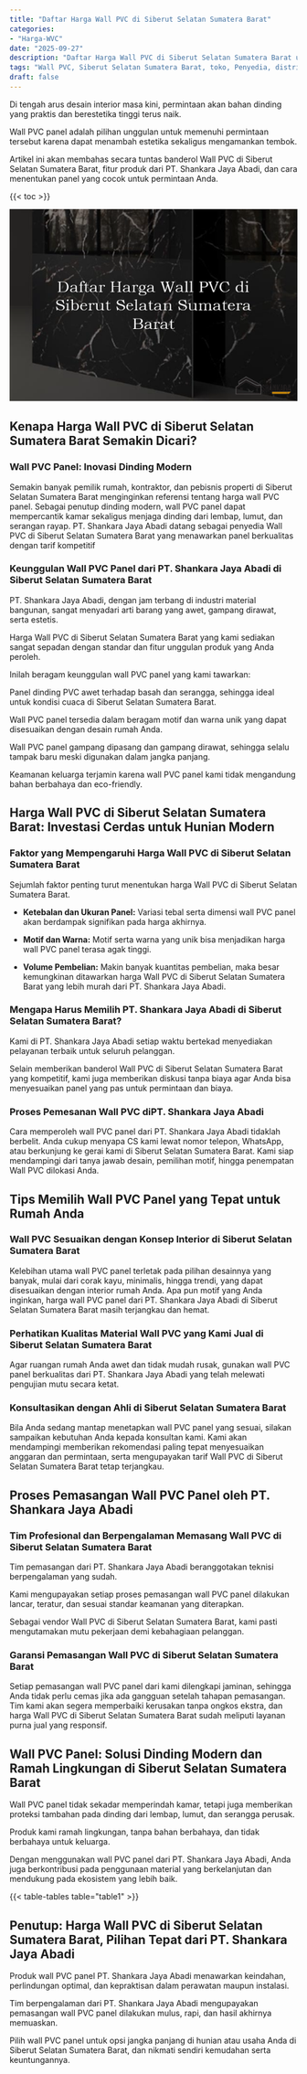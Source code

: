 ```yaml
---
title: "Daftar Harga Wall PVC di Siberut Selatan Sumatera Barat"
categories: 
- "Harga-WVC"
date: "2025-09-27"
description: "Daftar Harga Wall PVC di Siberut Selatan Sumatera Barat untuk tempat tinggal, office, serta toko. Produk berkualitas, variasi motif, variasi warna modern, beserta servis penempatan oleh teknisi ahli serta kepastian resmi!|Layanan distribusi Wall PVC di Siberut Selatan Sumatera Barat bagi keperluan tempat tinggal, perkantoran, atau toko, beserta panel berkualitas dan instalasi oleh tenaga ahli profesional serta jaminan resmi.|Solusi Wall PVC di Siberut Selatan Sumatera Barat yang terbukti bagi rumah, kantor, dan gerai, bersama material berkualitas dan instalasi ditangani oleh teknisi berpengalaman dan garansi resmi.|Penjualan Wall PVC di Siberut Selatan Sumatera Barat bagi hunian, perkantoran, dan ritel, beserta material terbaik dan instalasi dikerjakan oleh teknisi berpengalaman, dilengkapi beserta garansi resmi.}"
tags: "Wall PVC, Siberut Selatan Sumatera Barat, toko, Penyedia, distributor"
draft: false
---
```


Di tengah arus desain interior masa kini, permintaan akan bahan dinding yang praktis dan berestetika tinggi terus naik.

Wall PVC panel adalah pilihan unggulan untuk memenuhi permintaan tersebut karena dapat menambah estetika sekaligus mengamankan tembok.

Artikel ini akan membahas secara tuntas banderol Wall PVC di Siberut Selatan Sumatera Barat, fitur produk dari PT. Shankara Jaya Abadi, dan cara menentukan panel yang cocok untuk permintaan Anda.

{{< toc >}}

![Daftar Harga Wall PVC di Siberut Selatan Sumatera Barat](/images/Harga-WVC/Daftar-Harga-Wall-PVC-di-Siberut-Selatan-Sumatera-Barat.png)


## Kenapa Harga Wall PVC di Siberut Selatan Sumatera Barat Semakin Dicari?

### Wall PVC Panel: Inovasi Dinding Modern

Semakin banyak pemilik rumah, kontraktor, dan pebisnis properti di Siberut Selatan Sumatera Barat menginginkan referensi tentang harga wall PVC panel. Sebagai penutup dinding modern, wall PVC panel dapat mempercantik kamar sekaligus menjaga dinding dari lembap, lumut, dan serangan rayap. PT. Shankara Jaya Abadi datang sebagai penyedia Wall PVC di Siberut Selatan Sumatera Barat yang menawarkan panel berkualitas dengan tarif kompetitif

### Keunggulan Wall PVC Panel dari PT. Shankara Jaya Abadi di Siberut Selatan Sumatera Barat

PT. Shankara Jaya Abadi, dengan jam terbang di industri material bangunan, sangat menyadari arti barang yang awet, gampang dirawat, serta estetis.

Harga Wall PVC di Siberut Selatan Sumatera Barat yang kami sediakan sangat sepadan dengan standar dan fitur unggulan produk yang Anda peroleh.

Inilah beragam keunggulan wall PVC panel yang kami tawarkan:

Panel dinding PVC awet terhadap basah dan serangga, sehingga ideal untuk kondisi cuaca di Siberut Selatan Sumatera Barat.

Wall PVC panel tersedia dalam beragam motif dan warna unik yang dapat disesuaikan dengan desain rumah Anda.

Wall PVC panel gampang dipasang dan gampang dirawat, sehingga selalu tampak baru meski digunakan dalam jangka panjang.

Keamanan keluarga terjamin karena wall PVC panel kami tidak mengandung bahan berbahaya dan eco-friendly.

## Harga Wall PVC di Siberut Selatan Sumatera Barat: Investasi Cerdas untuk Hunian Modern

### Faktor yang Mempengaruhi Harga Wall PVC di Siberut Selatan Sumatera Barat

Sejumlah faktor penting turut menentukan harga Wall PVC di Siberut Selatan Sumatera Barat.

- **Ketebalan dan Ukuran Panel:** Variasi tebal serta dimensi wall PVC panel akan berdampak signifikan pada harga akhirnya.

- **Motif dan Warna:** Motif serta warna yang unik bisa menjadikan harga wall PVC panel terasa agak tinggi.

- **Volume Pembelian:** Makin banyak kuantitas pembelian, maka besar kemungkinan ditawarkan harga Wall PVC di Siberut Selatan Sumatera Barat yang lebih murah dari PT. Shankara Jaya Abadi.

### Mengapa Harus Memilih PT. Shankara Jaya Abadi di Siberut Selatan Sumatera Barat?

Kami di PT. Shankara Jaya Abadi setiap waktu bertekad menyediakan pelayanan terbaik untuk seluruh pelanggan.

Selain memberikan banderol Wall PVC di Siberut Selatan Sumatera Barat yang kompetitif, kami juga memberikan diskusi tanpa biaya agar Anda bisa menyesuaikan panel yang pas untuk permintaan dan biaya.

### Proses Pemesanan Wall PVC diPT. Shankara Jaya Abadi

Cara memperoleh wall PVC panel dari PT. Shankara Jaya Abadi tidaklah berbelit. Anda cukup menyapa CS kami lewat nomor telepon, WhatsApp, atau berkunjung ke gerai kami di Siberut Selatan Sumatera Barat. Kami siap mendampingi dari tanya jawab desain, pemilihan motif, hingga penempatan Wall PVC dilokasi Anda.

## Tips Memilih Wall PVC Panel yang Tepat untuk Rumah Anda

### Wall PVC Sesuaikan dengan Konsep Interior di Siberut Selatan Sumatera Barat

Kelebihan utama wall PVC panel terletak pada pilihan desainnya yang banyak, mulai dari corak kayu, minimalis, hingga trendi, yang dapat disesuaikan dengan interior rumah Anda. Apa pun motif yang Anda inginkan, harga wall PVC panel dari PT. Shankara Jaya Abadi di Siberut Selatan Sumatera Barat masih terjangkau dan hemat.

### Perhatikan Kualitas Material Wall PVC yang Kami Jual di Siberut Selatan Sumatera Barat

Agar ruangan rumah Anda awet dan tidak mudah rusak, gunakan wall PVC panel berkualitas dari PT. Shankara Jaya Abadi yang telah melewati pengujian mutu secara ketat.

### Konsultasikan dengan Ahli di Siberut Selatan Sumatera Barat

Bila Anda sedang mantap menetapkan wall PVC panel yang sesuai, silakan sampaikan kebutuhan Anda kepada konsultan kami. Kami akan mendampingi memberikan rekomendasi paling tepat menyesuaikan anggaran dan permintaan, serta mengupayakan tarif Wall PVC di Siberut Selatan Sumatera Barat tetap terjangkau.

## Proses Pemasangan Wall PVC Panel oleh PT. Shankara Jaya Abadi

### Tim Profesional dan Berpengalaman Memasang Wall PVC di Siberut Selatan Sumatera Barat

Tim pemasangan dari PT. Shankara Jaya Abadi beranggotakan teknisi berpengalaman yang sudah.

Kami mengupayakan setiap proses pemasangan wall PVC panel dilakukan lancar, teratur, dan sesuai standar keamanan yang diterapkan.

Sebagai vendor Wall PVC di Siberut Selatan Sumatera Barat, kami pasti mengutamakan mutu pekerjaan demi kebahagiaan pelanggan.

### Garansi Pemasangan Wall PVC di Siberut Selatan Sumatera Barat

Setiap pemasangan wall PVC panel dari kami dilengkapi jaminan, sehingga Anda tidak perlu cemas jika ada gangguan setelah tahapan pemasangan. Tim kami akan segera memperbaiki kerusakan tanpa ongkos ekstra, dan harga Wall PVC di Siberut Selatan Sumatera Barat sudah meliputi layanan purna jual yang responsif.

## Wall PVC Panel: Solusi Dinding Modern dan Ramah Lingkungan di Siberut Selatan Sumatera Barat

Wall PVC panel tidak sekadar memperindah kamar, tetapi juga memberikan proteksi tambahan pada dinding dari lembap, lumut, dan serangga perusak.

Produk kami ramah lingkungan, tanpa bahan berbahaya, dan tidak berbahaya untuk keluarga.

Dengan menggunakan wall PVC panel dari PT. Shankara Jaya Abadi, Anda juga berkontribusi pada penggunaan material yang berkelanjutan dan mendukung pada ekosistem yang lebih baik.

{{< table-tables table="table1" >}}

## Penutup: Harga Wall PVC di Siberut Selatan Sumatera Barat, Pilihan Tepat dari PT. Shankara Jaya Abadi

Produk wall PVC panel PT. Shankara Jaya Abadi menawarkan keindahan, perlindungan optimal, dan kepraktisan dalam perawatan maupun instalasi.

Tim berpengalaman dari PT. Shankara Jaya Abadi mengupayakan pemasangan wall PVC panel dilakukan mulus, rapi, dan hasil akhirnya memuaskan.

Pilih wall PVC panel untuk opsi jangka panjang di hunian atau usaha Anda di Siberut Selatan Sumatera Barat, dan nikmati sendiri kemudahan serta keuntungannya.